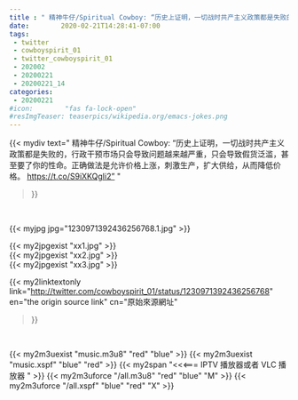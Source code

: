 ```yaml
---
title : " 精神牛仔/Spiritual Cowboy: “历史上证明，一切战时共产主义政策都是失败的，行政干预市场只会导致问题越来越严重，只会导致假货泛滥，甚至要了你的性命。正确做法是允许价格上涨，刺激生产，扩大供给，从而降低价格。 https://t.co/S9iXKQgIi2”  "
date:        2020-02-21T14:28:41-07:00
tags:
 - twitter
 - cowboyspirit_01
 - twitter_cowboyspirit_01
 - 202002
 - 20200221
 - 20200221_14
categories:
 - 20200221
#icon:        "fas fa-lock-open"
#resImgTeaser: teaserpics/wikipedia.org/emacs-jokes.png
---
```


{{< mydiv text=" 精神牛仔/Spiritual Cowboy: “历史上证明，一切战时共产主义政策都是失败的，行政干预市场只会导致问题越来越严重，只会导致假货泛滥，甚至要了你的性命。正确做法是允许价格上涨，刺激生产，扩大供给，从而降低价格。 https://t.co/S9iXKQgIi2”  "
>}}
<br>


 {{< myjpg jpg="1230971392436256768.1.jpg" >}}<br> 

{{< my2jpgexist "xx1.jpg" >}}<br>
{{< my2jpgexist "xx2.jpg" >}}<br>
{{< my2jpgexist "xx3.jpg" >}}<br>


{{< my2linktextonly link="http://twitter.com/cowboyspirit_01/status/1230971392436256768"
en="the origin source link" cn="原始來源網址"
>}}


<br>

{{< my2m3uexist "music.m3u8" "red"  "blue" >}} {{< my2m3uexist "music.xspf" "blue" "red"  >}} {{< my2span "<<<=== IPTV 播放器或者 VLC 播放器 " >}} {{< my2m3uforce "/all.m3u8" "red"  "blue" "M" >}} {{< my2m3uforce "/all.xspf" "blue" "red"  "X" >}} 
